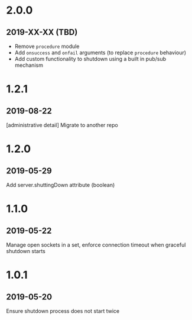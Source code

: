 # 2.0.0
## 2019-XX-XX (TBD)
- Remove `procedure` module
- Add `onsuccess` and `onfail` arguments (to replace `procedure` behaviour)
- Add custom functionality to shutdown using a built in pub/sub mechanism

# 1.2.1
## 2019-08-22
[administrative detail] Migrate to another repo

# 1.2.0
## 2019-05-29
Add server.shuttingDown attribute (boolean)

# 1.1.0
## 2019-05-22
Manage open sockets in a set, enforce connection timeout when graceful shutdown starts

# 1.0.1
## 2019-05-20
Ensure shutdown process does not start twice
